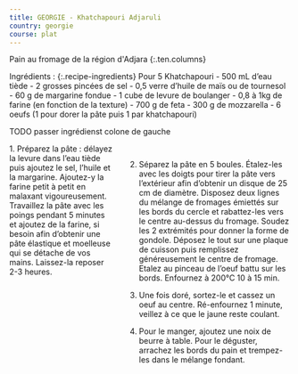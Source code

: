 ```yaml
---
title: GEORGIE - Khatchapouri Adjaruli
country: georgie
course: plat
---
```


Pain au fromage de la région d'Adjara
{:.ten.columns}

<!--fin extrait-->


<div class="four columns" markdown="1">
Ingrédients :
{:.recipe-ingredients}
Pour 5 Khatchapouri
- 500 mL d’eau tiède
- 2 grosses pincées de sel
- 0,5 verre d’huile de maïs ou de tournesol
- 60 g de margarine fondue
- 1 cube de levure de boulanger
- 0,8 à 1kg de farine (en fonction de la texture)
- 700 g de feta
- 300 g de mozzarella
- 6 oeufs (1 pour dorer la pâte puis 1 par khatchapouri)
</div>

TODO passer ingrédienst colone de gauche 
</div>

<div class="ten columns" markdown="1">
1. Préparez la pâte : délayez la levure dans l’eau tiède puis ajoutez le sel, l’huile et la margarine. Ajoutez-y la farine petit à petit en malaxant vigoureusement. Travaillez la pâte avec les poings pendant 5 minutes et ajoutez de la farine, si besoin afin d’obtenir une pâte élastique et moelleuse qui se détache de vos mains. Laissez-la reposer 2-3 heures.

2. Séparez la pâte en 5 boules. Étalez-les avec les doigts pour tirer la pâte vers l’extérieur afin d’obtenir un disque de 25 cm de diamètre. Disposez deux lignes du mélange de fromages émiettés sur les bords du cercle et rabattez-les vers le centre au-dessus du fromage. Soudez les 2 extrémités pour donner la forme de gondole. Déposez le tout sur une plaque de cuisson puis remplissez généreusement le centre de fromage. Etalez au pinceau de l’oeuf battu sur les bords. Enfournez à 200°C 10 à 15 min.

3. Une fois doré, sortez-le et cassez un oeuf au centre. Ré-enfournez 1 minute, veillez à ce que le jaune reste coulant.

4. Pour le manger, ajoutez une noix de beurre à table. Pour le déguster, arrachez les bords du pain et trempez-les dans le mélange fondant.
</div>
